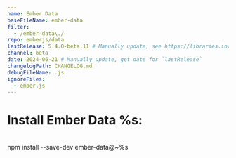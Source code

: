 ```yaml
---
name: Ember Data
baseFileName: ember-data
filter:
  - /ember-data\./
repo: emberjs/data
lastRelease: 5.4.0-beta.11 # Manually update, see https://libraries.io/npm/ember-data throughout
channel: beta
date: 2024-06-21 # Manually update, get date for `lastRelease`
changelogPath: CHANGELOG.md
debugFileName: .js
ignoreFiles:
  - ember.js
---
```


# Install Ember Data %s:

<br>
npm install --save-dev ember-data@~%s
